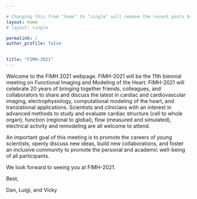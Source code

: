 ```yaml
---

# Changing this from "home" to "single" will remove the recent posts blog component
layout: home
# layout: single

permalink: /
author_profile: false

  
title: "FIMH-2021"
---
```


Welcome to the FIMH 2021 webpage. FIMH-2021 will be the 11th biennial meeting on Functional Imaging and Modeling of the Heart. FIMH-2021 will celebrate 20 years of bringing together friends, colleagues, and collaborators to share and discuss the latest in cardiac and cardiovascular imaging, electrophysiology, computational modeling of the heart, and translational applications. Scientists and clinicians with an interest in advanced methods to study and evaluate cardiac structure (cell to whole organ), function (regional to global), flow (measured and simulated), electrical activity and remodeling are all welcome to attend.

An important goal of this meeting is to promote the careers of young scientists, openly discuss new ideas, build new collaborations, and foster an inclusive community to promote the personal and academic well-being of all participants.

We look forward to seeing you at FIMH-2021.

Best,

Dan, Luigi, and Vicky

<!---
Add line breaks to space out the blog posts a little more
-->
<br/>
